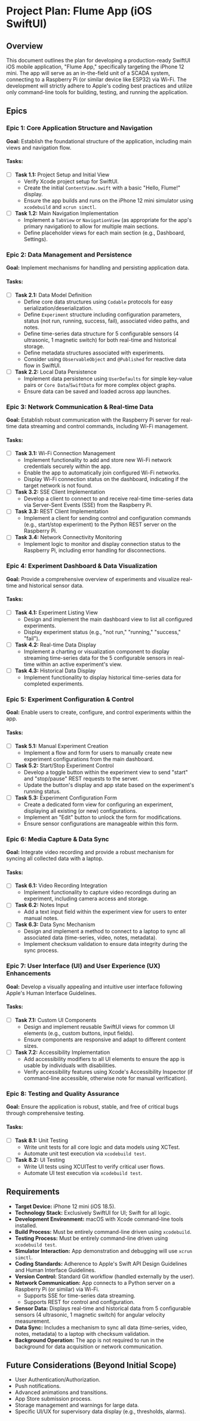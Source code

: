 # Project Plan: Flume App (iOS SwiftUI)

## Overview
This document outlines the plan for developing a production-ready SwiftUI iOS mobile application, "Flume App," specifically targeting the iPhone 12 mini. The app will serve as an in-the-field unit of a SCADA system, connecting to a Raspberry Pi (or similar device like ESP32) via Wi-Fi. The development will strictly adhere to Apple's coding best practices and utilize only command-line tools for building, testing, and running the application.

## Epics

### Epic 1: Core Application Structure and Navigation
**Goal:** Establish the foundational structure of the application, including main views and navigation flow.

#### Tasks:
- [ ] **Task 1.1:** Project Setup and Initial View
  - Verify Xcode project setup for SwiftUI.
  - Create the initial `ContentView.swift` with a basic "Hello, Flume!" display.
  - Ensure the app builds and runs on the iPhone 12 mini simulator using `xcodebuild` and `xcrun simctl`.
- [ ] **Task 1.2:** Main Navigation Implementation
  - Implement a `TabView` or `NavigationView` (as appropriate for the app's primary navigation) to allow for multiple main sections.
  - Define placeholder views for each main section (e.g., Dashboard, Settings).

### Epic 2: Data Management and Persistence
**Goal:** Implement mechanisms for handling and persisting application data.

#### Tasks:
- [ ] **Task 2.1:** Data Model Definition
  - Define core data structures using `Codable` protocols for easy serialization/deserialization.
  - Define `Experiment` structure including configuration parameters, status (not run, running, success, fail), associated video paths, and notes.
  - Define time-series data structure for 5 configurable sensors (4 ultrasonic, 1 magnetic switch) for both real-time and historical storage.
  - Define metadata structures associated with experiments.
  - Consider using `ObservableObject` and `@Published` for reactive data flow in SwiftUI.
- [ ] **Task 2.2:** Local Data Persistence
  - Implement data persistence using `UserDefaults` for simple key-value pairs or `Core Data`/`SwiftData` for more complex object graphs.
  - Ensure data can be saved and loaded across app launches.

### Epic 3: Network Communication & Real-time Data
**Goal:** Establish robust communication with the Raspberry Pi server for real-time data streaming and control commands, including Wi-Fi management.

#### Tasks:
- [ ] **Task 3.1:** Wi-Fi Connection Management
  - Implement functionality to add and store new Wi-Fi network credentials securely within the app.
  - Enable the app to automatically join configured Wi-Fi networks.
  - Display Wi-Fi connection status on the dashboard, indicating if the target network is not found.
- [ ] **Task 3.2:** SSE Client Implementation
  - Develop a client to connect to and receive real-time time-series data via Server-Sent Events (SSE) from the Raspberry Pi.
- [ ] **Task 3.3:** REST Client Implementation
  - Implement a client for sending control and configuration commands (e.g., start/stop experiment) to the Python REST server on the Raspberry Pi.
- [ ] **Task 3.4:** Network Connectivity Monitoring
  - Implement logic to monitor and display connection status to the Raspberry Pi, including error handling for disconnections.

### Epic 4: Experiment Dashboard & Data Visualization
**Goal:** Provide a comprehensive overview of experiments and visualize real-time and historical sensor data.

#### Tasks:
- [ ] **Task 4.1:** Experiment Listing View
  - Design and implement the main dashboard view to list all configured experiments.
  - Display experiment status (e.g., "not run," "running," "success," "fail").
- [ ] **Task 4.2:** Real-time Data Display
  - Implement a charting or visualization component to display streaming time-series data for the 5 configurable sensors in real-time within an active experiment's view.
- [ ] **Task 4.3:** Historical Data Display
  - Implement functionality to display historical time-series data for completed experiments.

### Epic 5: Experiment Configuration & Control
**Goal:** Enable users to create, configure, and control experiments within the app.

#### Tasks:
- [ ] **Task 5.1:** Manual Experiment Creation
  - Implement a flow and form for users to manually create new experiment configurations from the main dashboard.
- [ ] **Task 5.2:** Start/Stop Experiment Control
  - Develop a toggle button within the experiment view to send "start" and "stop/pause" REST requests to the server.
  - Update the button's display and app state based on the experiment's running status.
- [ ] **Task 5.3:** Experiment Configuration Form
  - Create a dedicated form view for configuring an experiment, displaying all existing (or new) configurations.
  - Implement an "Edit" button to unlock the form for modifications.
  - Ensure sensor configurations are manageable within this form.

### Epic 6: Media Capture & Data Sync
**Goal:** Integrate video recording and provide a robust mechanism for syncing all collected data with a laptop.

#### Tasks:
- [ ] **Task 6.1:** Video Recording Integration
  - Implement functionality to capture video recordings during an experiment, including camera access and storage.
- [ ] **Task 6.2:** Notes Input
  - Add a text input field within the experiment view for users to enter manual notes.
- [ ] **Task 6.3:** Data Sync Mechanism
  - Design and implement a method to connect to a laptop to sync all associated data (time-series, video, notes, metadata).
  - Implement checksum validation to ensure data integrity during the sync process.

### Epic 7: User Interface (UI) and User Experience (UX) Enhancements
**Goal:** Develop a visually appealing and intuitive user interface following Apple's Human Interface Guidelines.

#### Tasks:
- [ ] **Task 7.1:** Custom UI Components
  - Design and implement reusable SwiftUI views for common UI elements (e.g., custom buttons, input fields).
  - Ensure components are responsive and adapt to different content sizes.
- [ ] **Task 7.2:** Accessibility Implementation
  - Add accessibility modifiers to all UI elements to ensure the app is usable by individuals with disabilities.
  - Verify accessibility features using Xcode's Accessibility Inspector (if command-line accessible, otherwise note for manual verification).

### Epic 8: Testing and Quality Assurance
**Goal:** Ensure the application is robust, stable, and free of critical bugs through comprehensive testing.

#### Tasks:
- [ ] **Task 8.1:** Unit Testing
  - Write unit tests for all core logic and data models using XCTest.
  - Automate unit test execution via `xcodebuild test`.
- [ ] **Task 8.2:** UI Testing
  - Write UI tests using XCUITest to verify critical user flows.
  - Automate UI test execution via `xcodebuild test`.

## Requirements

*   **Target Device:** iPhone 12 mini (iOS 18.5).
*   **Technology Stack:** Exclusively SwiftUI for UI; Swift for all logic.
*   **Development Environment:** macOS with Xcode command-line tools installed.
*   **Build Process:** Must be entirely command-line driven using `xcodebuild`.
*   **Testing Process:** Must be entirely command-line driven using `xcodebuild test`.
*   **Simulator Interaction:** App demonstration and debugging will use `xcrun simctl`.
*   **Coding Standards:** Adherence to Apple's Swift API Design Guidelines and Human Interface Guidelines.
*   **Version Control:** Standard Git workflow (handled externally by the user).
*   **Network Communication:** App connects to a Python server on a Raspberry Pi (or similar) via Wi-Fi.
    *   Supports SSE for time-series data streaming.
    *   Supports REST for control and configuration.
*   **Sensor Data:** Displays real-time and historical data from 5 configurable sensors (4 ultrasonic, 1 magnetic switch) for angular velocity measurement.
*   **Data Sync:** Includes a mechanism to sync all data (time-series, video, notes, metadata) to a laptop with checksum validation.
*   **Background Operation:** The app is not required to run in the background for data acquisition or network communication.

## Future Considerations (Beyond Initial Scope)
*   User Authentication/Authorization.
*   Push notifications.
*   Advanced animations and transitions.
*   App Store submission process.
*   Storage management and warnings for large data.
*   Specific UI/UX for supervisory data display (e.g., thresholds, alarms).